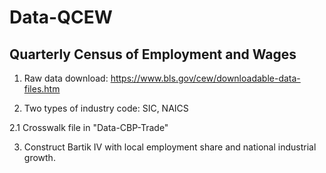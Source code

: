 # Data-QCEW
## Quarterly Census of Employment and Wages

1. Raw data download: https://www.bls.gov/cew/downloadable-data-files.htm

2. Two types of industry code: SIC, NAICS

2.1 Crosswalk file in "Data-CBP-Trade"

3. Construct Bartik IV with local employment share and national industrial growth.
